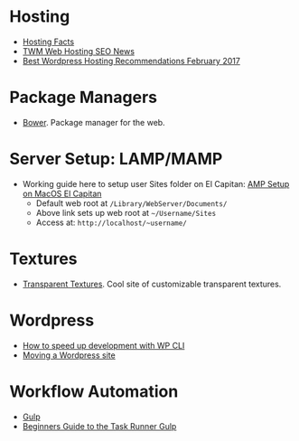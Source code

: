 # Hosting
- [Hosting Facts](https://hostingfacts.com/)
- [TWM Web Hosting SEO News](https://www.thewebmaster.com/)
- [Best Wordpress Hosting Recommendations February 2017](https://www.codeinwp.com/blog/best-wordpress-hosting/#pconf)

# Package Managers
- [Bower](https://bower.io/). Package manager for the web.

# Server Setup: LAMP/MAMP
- Working guide here to setup user Sites folder on El Capitan: [AMP Setup on MacOS El Capitan](https://coolestguidesontheplanet.com/get-apache-mysql-php-and-phpmyadmin-working-on-osx-10-11-el-capitan/)
    - Default web root at `/Library/WebServer/Documents/`
    - Above link sets up web root at `~/Username/Sites`
    - Access at: `http://localhost/~username/`
# Textures
- [Transparent Textures](https://www.transparenttextures.com/). Cool site of customizable transparent textures.

# Wordpress
- [How to speed up development with WP CLI](https://torquemag.io/2017/02/wordpress-development-with-wp-cli/)
- [Moving a Wordpress site](https://codex.wordpress.org/Moving_WordPress)

# Workflow Automation
- [Gulp](http://gulpjs.com/)
- [Beginners Guide to the Task Runner Gulp](http://andy-carter.com/blog/a-beginners-guide-to-the-task-runner-gulp)
